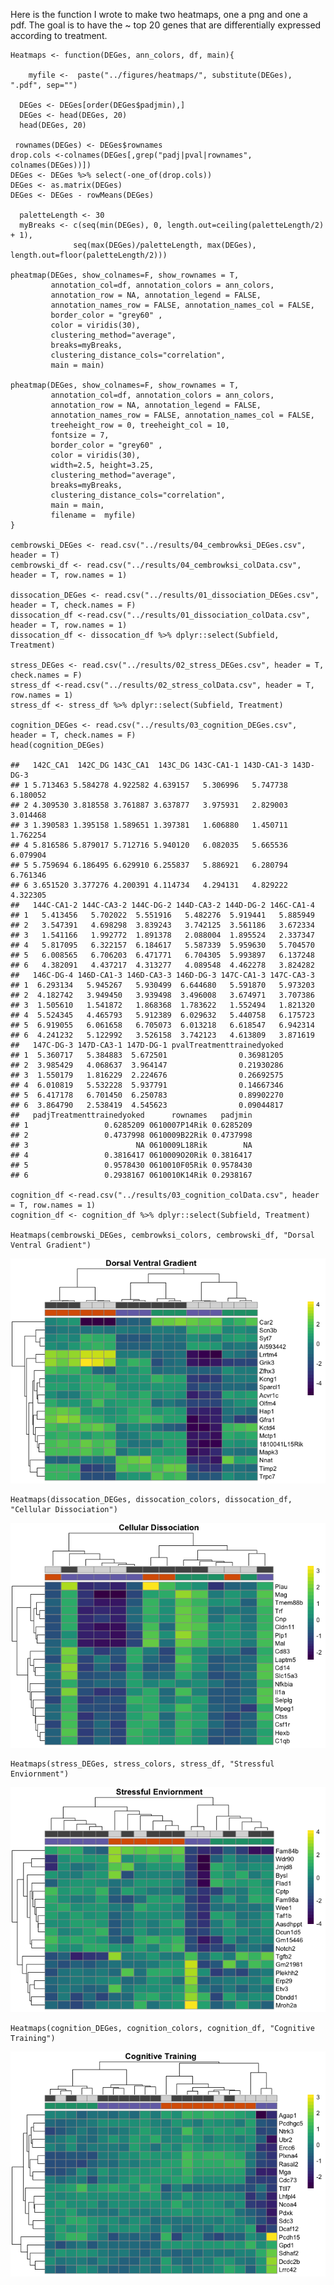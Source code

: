Here is the function I wrote to make two heatmaps, one a png and one a
pdf. The goal is to have the ~ top 20 genes that are differentially
expressed according to treatment.

    Heatmaps <- function(DEGes, ann_colors, df, main){
      
        myfile <-  paste("../figures/heatmaps/", substitute(DEGes), ".pdf", sep="")
      
      DEGes <- DEGes[order(DEGes$padjmin),]
      DEGes <- head(DEGes, 20)
      head(DEGes, 20)

     rownames(DEGes) <- DEGes$rownames
    drop.cols <-colnames(DEGes[,grep("padj|pval|rownames", colnames(DEGes))])
    DEGes <- DEGes %>% select(-one_of(drop.cols))
    DEGes <- as.matrix(DEGes)
    DEGes <- DEGes - rowMeans(DEGes)

      paletteLength <- 30
      myBreaks <- c(seq(min(DEGes), 0, length.out=ceiling(paletteLength/2) + 1), 
                  seq(max(DEGes)/paletteLength, max(DEGes), length.out=floor(paletteLength/2)))
      
    pheatmap(DEGes, show_colnames=F, show_rownames = T,
             annotation_col=df, annotation_colors = ann_colors, 
             annotation_row = NA, annotation_legend = FALSE,
             annotation_names_row = FALSE, annotation_names_col = FALSE,
             border_color = "grey60" ,
             color = viridis(30),
             clustering_method="average",
             breaks=myBreaks,
             clustering_distance_cols="correlation",
             main = main)  

    pheatmap(DEGes, show_colnames=F, show_rownames = T,
             annotation_col=df, annotation_colors = ann_colors, 
             annotation_row = NA, annotation_legend = FALSE,
             annotation_names_row = FALSE, annotation_names_col = FALSE,
             treeheight_row = 0, treeheight_col = 10,
             fontsize = 7, 
             border_color = "grey60" ,
             color = viridis(30),
             width=2.5, height=3.25,
             clustering_method="average",
             breaks=myBreaks,
             clustering_distance_cols="correlation", 
             main = main,
             filename =  myfile)
    }

    cembrowski_DEGes <- read.csv("../results/04_cembrowksi_DEGes.csv", header = T)
    cembrowski_df <- read.csv("../results/04_cembrowksi_colData.csv", header = T, row.names = 1)

    dissocation_DEGes <- read.csv("../results/01_dissociation_DEGes.csv", header = T, check.names = F)
    dissocation_df <-read.csv("../results/01_dissociation_colData.csv", header = T, row.names = 1)
    dissocation_df <- dissocation_df %>% dplyr::select(Subfield, Treatment)

    stress_DEGes <- read.csv("../results/02_stress_DEGes.csv", header = T, check.names = F)
    stress_df <-read.csv("../results/02_stress_colData.csv", header = T, row.names = 1)
    stress_df <- stress_df %>% dplyr::select(Subfield, Treatment)

    cognition_DEGes <- read.csv("../results/03_cognition_DEGes.csv", header = T, check.names = F)
    head(cognition_DEGes)

    ##   142C_CA1  142C_DG 143C_CA1  143C_DG 143C-CA1-1 143D-CA1-3 143D-DG-3
    ## 1 5.713463 5.584278 4.922582 4.639157   5.306996   5.747738  6.180052
    ## 2 4.309530 3.818558 3.761887 3.637877   3.975931   2.829003  3.014468
    ## 3 1.390583 1.395158 1.589651 1.397381   1.606880   1.450711  1.762254
    ## 4 5.816586 5.879017 5.712716 5.940120   6.082035   5.665536  6.079904
    ## 5 5.759694 6.186495 6.629910 6.255837   5.886921   6.280794  6.761346
    ## 6 3.651520 3.377276 4.200391 4.114734   4.294131   4.829222  4.322305
    ##   144C-CA1-2 144C-CA3-2 144C-DG-2 144D-CA3-2 144D-DG-2 146C-CA1-4
    ## 1   5.413456   5.702022  5.551916   5.482276  5.919441   5.885949
    ## 2   3.547391   4.698298  3.839243   3.742125  3.561186   3.672334
    ## 3   1.541166   1.992772  1.891378   2.088004  1.895524   2.337347
    ## 4   5.817095   6.322157  6.184617   5.587339  5.959630   5.704570
    ## 5   6.008565   6.706203  6.471771   6.704305  5.993897   6.137248
    ## 6   4.382091   4.437217  4.313277   4.089548  4.462278   3.824282
    ##   146C-DG-4 146D-CA1-3 146D-CA3-3 146D-DG-3 147C-CA1-3 147C-CA3-3
    ## 1  6.293134   5.945267   5.930499  6.644680   5.591870   5.973203
    ## 2  4.182742   3.949450   3.939498  3.496008   3.674971   3.707386
    ## 3  1.505610   1.541872   1.868368  1.783622   1.552494   1.821320
    ## 4  5.524345   4.465793   5.912389  6.029632   5.440758   6.175723
    ## 5  6.919055   6.061658   6.705073  6.013218   6.618547   6.942314
    ## 6  4.241232   5.122992   3.526158  3.742123   4.613809   3.871619
    ##   147C-DG-3 147D-CA3-1 147D-DG-1 pvalTreatmenttrainedyoked
    ## 1  5.360717   5.384883  5.672501                0.36981205
    ## 2  3.985429   4.068637  3.964147                0.21930286
    ## 3  1.550179   1.816229  2.224676                0.26692575
    ## 4  6.010819   5.532228  5.937791                0.14667346
    ## 5  6.417178   6.701450  6.250783                0.89902270
    ## 6  3.864790   2.538419  4.545623                0.09044817
    ##   padjTreatmenttrainedyoked      rownames   padjmin
    ## 1                 0.6285209 0610007P14Rik 0.6285209
    ## 2                 0.4737998 0610009B22Rik 0.4737998
    ## 3                        NA 0610009L18Rik        NA
    ## 4                 0.3816417 0610009O20Rik 0.3816417
    ## 5                 0.9578430 0610010F05Rik 0.9578430
    ## 6                 0.2938167 0610010K14Rik 0.2938167

    cognition_df <-read.csv("../results/03_cognition_colData.csv", header = T, row.names = 1)
    cognition_df <- cognition_df %>% dplyr::select(Subfield, Treatment)

    Heatmaps(cembrowski_DEGes, cembrowksi_colors, cembrowski_df, "Dorsal Ventral Gradient")

![](../figures/heatmaps/heatmaps-1.png)

    Heatmaps(dissocation_DEGes, dissocation_colors, dissocation_df, "Cellular Dissociation")

![](../figures/heatmaps/heatmaps-2.png)

    Heatmaps(stress_DEGes, stress_colors, stress_df, "Stressful Enviornment")

![](../figures/heatmaps/heatmaps-3.png)

    Heatmaps(cognition_DEGes, cognition_colors, cognition_df, "Cognitive Training")

![](../figures/heatmaps/heatmaps-4.png)
